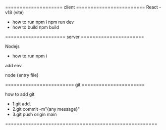 ==================== client ========================
React - v18 (vite)

- how to run
npm i
npm run dev
- how to build 
npm build

===================== server ======================

Nodejs 

- how to run
npm i

add env

node {entry file}

======================== git ======================

 how to add git
- 1.git add.
- 2.git commit -m"{any message}"
- 3.git push origin main

=====================================================
